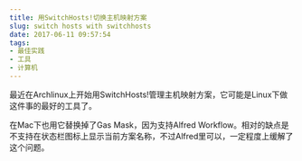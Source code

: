 ```yaml
---
title: 用SwitchHosts!切换主机映射方案
slug: switch hosts with switchhosts
date: 2017-06-11 09:57:54
tags:
- 最佳实践
- 工具
- 计算机
---
```


最近在Archlinux上开始用SwitchHosts!管理主机映射方案，它可能是Linux下做这件事的最好的工具了。

在Mac下也用它替换掉了Gas Mask，因为支持Alfred Workflow。相对的缺点是不支持在状态栏图标上显示当前方案名称，不过Alfred里可以，一定程度上缓解了这个问题。

